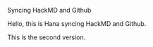 Syncing HackMD and Github

Hello, this is Hana syncing HackMD and Github.

This is the second version.